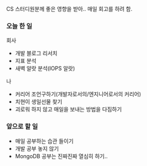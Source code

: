 CS 스터디원분께 좋은 영향을 받아.. 매일 회고를 하려 함.

### 오늘 한 일
회사
- 개발 블로그 리서치
- 지표 분석
- 새벽 알랏 분석(IOPS 알랏)

나
- 커리어 조언구하기(개발자로서의/엔지니어로서의 커리어)
- 치현이 생일선물 찾기
- 괴로워 하지 않고 매일을 보내는 방법을 다짐하기

### 앞으로 할 일
- 매일 공부하는 습관 들이기
- 개발 공부 놓지 않기
- MongoDB 공부는 진짜진짜 열심히 하기..
